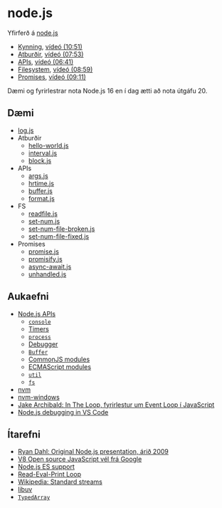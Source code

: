 # node.js

Yfirferð á [node.js](https://nodejs.org/)

* [Kynning](1.nodejs.md), [vídeó (10:51)](https://youtu.be/kyEApq_f0QU)
* [Atburðir](2.events.md), [vídeó (07:53)](https://youtu.be/2WfOYzjl7es)
* [APIs](3.apis.md), [vídeó (06:41)](https://youtu.be/ePPZ73RI4l8)
* [Filesystem](4.fs.md), [vídeó (08:59)](https://youtu.be/MNyMhSircW4)
* [Promises](5.promises.md), [vídeó (09:11)](https://youtu.be/nK3FoyxdzfA)

Dæmi og fyrirlestrar nota Node.js 16 en í dag ætti að nota útgáfu 20.

## Dæmi

* [log.js](daemi/04.log.js)
* Atburðir
  * [hello-world.js](daemi/01.hello-world.js)
  * [interval.js](daemi/02.interval.js)
  * [block.js](daemi/03.block.js)
* APIs
  * [args.js](daemi/05.args.js)
  * [hrtime.js](daemi/06.hrtime.js)
  * [buffer.js](daemi/07.buffer.js)
  * [format.js](daemi/08.format.js)
* FS
  * [readfile.js](daemi/09.readfile.js)
  * [set-num.js](daemi/10.set-num.js)
  * [set-num-file-broken.js](daemi/11.set-num-file-broken.js)
  * [set-num-file-fixed.js](daemi/12.set-num-file-fixed.js)
* Promises
  * [promise.js](daemi/13.promise.js)
  * [promisify.js](daemi/14.promisify.js)
  * [async-await.js](daemi/15.async-await.js)
  * [unhandled.js](daemi/16.unhandled.js)

## Aukaefni

* [Node.js APIs](https://nodejs.org/api/)
  * [`console`](https://nodejs.org/api/console.html)
  * [Timers](https://nodejs.org/api/timers.html)
  * [`process`](https://nodejs.org/api/process.html)
  * [Debugger](https://nodejs.org/api/debugger.html)
  * [`Buffer`](https://nodejs.org/api/buffer.html)
  * [CommonJS modules](https://nodejs.org/api/modules.html)
  * [ECMAScript modules](https://nodejs.org/api/esm.html)
  * [`util`](https://nodejs.org/api/util.html)
  * [`fs`](https://nodejs.org/api/fs.html)
* [nvm](https://github.com/creationix/nvm)
* [nvm-windows](https://github.com/coreybutler/nvm-windows)
* [Jake Archibald: In The Loop, fyrirlestur um Event Loop í JavaScript](https://www.youtube.com/watch?v=cCOL7MC4Pl0)
* [Node.js debugging in VS Code](https://code.visualstudio.com/docs/nodejs/nodejs-debugging)

## Ítarefni

* [Ryan Dahl: Original Node.js presentation, árið 2009](http://www.youtube.com/watch?v=ztspvPYybIY)
* [V8 Open source JavaScript vél frá Google](https://v8.dev/)
* [Node.js ES support](http://node.green/)
* [Read-Eval-Print Loop](https://en.wikipedia.org/wiki/Read%E2%80%93eval%E2%80%93print_loop)
* [Wikipedia: Standard streams](https://en.wikipedia.org/wiki/Standard_streams)
* [libuv](https://en.wikipedia.org/wiki/Libuv)
* [`TypedArray`](https://developer.mozilla.org/en-US/docs/Web/JavaScript/Reference/Global_Objects/TypedArray)
